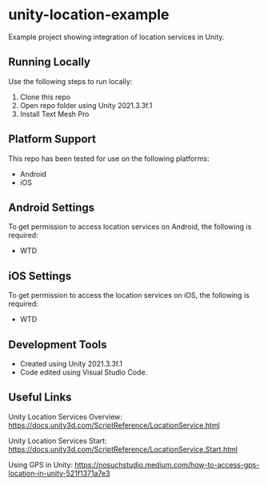 # unity-location-example
Example project showing integration of location services in Unity.

## Running Locally
Use the following steps to run locally:
1. Clone this repo
2. Open repo folder using Unity 2021.3.3f.1
3. Install Text Mesh Pro

## Platform Support
This repo has been tested for use on the following platforms:
- Android
- iOS

## Android Settings
To get permission to access location services on Android, the following is required:
- WTD

## iOS Settings
To get permission to access the location services on iOS, the following is required:
- WTD

## Development Tools
- Created using Unity 2021.3.3f.1
- Code edited using Visual Studio Code.

## Useful Links
Unity Location Services Overview:
https://docs.unity3d.com/ScriptReference/LocationService.html

Unity Location Services Start:
https://docs.unity3d.com/ScriptReference/LocationService.Start.html

Using GPS in Unity:
https://nosuchstudio.medium.com/how-to-access-gps-location-in-unity-521f1371a7e3
